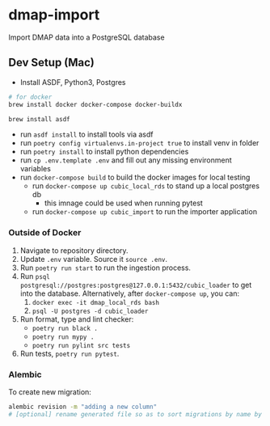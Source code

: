 
# dmap-import
Import DMAP data into a PostgreSQL database

## Dev Setup (Mac)

* Install ASDF, Python3, Postgres
```sh
# for docker
brew install docker docker-compose docker-buildx

brew install asdf
```
* run `asdf install` to install tools via asdf
* run `poetry config virtualenvs.in-project true` to install venv in folder
* run `poetry install` to install python dependencies
* run `cp .env.template .env` and fill out any missing environment variables
* run `docker-compose build` to build the docker images for local testing
    * run `docker-compose up cubic_local_rds` to stand up a local postgres db
        * this imnage could be used when running pytest
    * run `docker-compose up cubic_import` to run the importer application

### Outside of Docker

1. Navigate to repository directory.
2. Update `.env` variable. Source it `source .env`.
3. Run `poetry run start` to run the ingestion process.
4. Run `psql postgresql://postgres:postgres@127.0.0.1:5432/cubic_loader` to get into the database. Alternatively, after `docker-compose up`, you can:
    1. `docker exec -it dmap_local_rds bash`
    2. `psql -U postgres -d cubic_loader`
5. Run format, type and lint checker:
    * `poetry run black .`
    * `poetry run mypy .`
    * `poetry run pylint src tests`
6. Run tests, `poetry run pytest`.

### Alembic

To create new migration:
```sh
alembic revision -m "adding a new column"
# [optional] rename generated file so as to sort migrations by name by prepending '0xx_'
```
